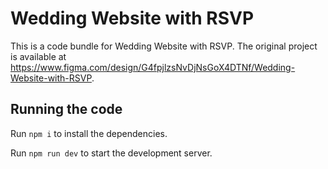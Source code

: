 
  # Wedding Website with RSVP

  This is a code bundle for Wedding Website with RSVP. The original project is available at https://www.figma.com/design/G4fpjlzsNvDjNsGoX4DTNf/Wedding-Website-with-RSVP.

  ## Running the code

  Run `npm i` to install the dependencies.

  Run `npm run dev` to start the development server.
  